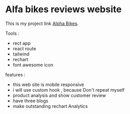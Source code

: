 # Alfa bikes reviews website 

This is my project link [Alpha Bikes](https://bike-review.netlify.app/).

Tools : 
 * rect app 
 * react route
 * tailwind
 * rechart 
 * font awesome icon
 
 features :
  * this web site is mobile responsive
  * i will use custom hook , because Don't repeat myself
  * product analysis and show customer review
  * have three blogs
  * make outstanding rechart Analytics